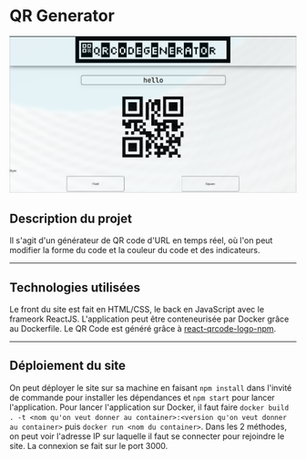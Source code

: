 # QR Generator
![Screenshot de la page](figures/Screenshot_01-nov._13-49-01_2854.png)
## Description du projet
Il s'agit d'un générateur de QR code d'URL en temps réel, où l'on peut modifier la forme du code et la couleur du code et des indicateurs.
***
## Technologies utilisées
Le front du site est fait en HTML/CSS, le back en JavaScript avec le frameork ReactJS. L'application peut être conteneurisée par Docker grâce au Dockerfile. Le QR Code est généré grâce à [react-qrcode-logo-npm](https://www.npmjs.com/package/react-qrcode-logo).
***
## Déploiement du site
On peut déployer le site sur sa machine en faisant ```npm install``` dans l'invité de commande pour installer les dépendances et ```npm start``` pour lancer l'application.
Pour lancer l'application sur Docker, il faut faire ```docker build . -t <nom qu'on veut donner au container>:<version qu'on veut donner au container>``` puis ```docker run <nom du container>```. Dans les 2 méthodes, on peut voir l'adresse IP sur laquelle il faut se connecter pour rejoindre le site. La connexion se fait sur le port 3000.
